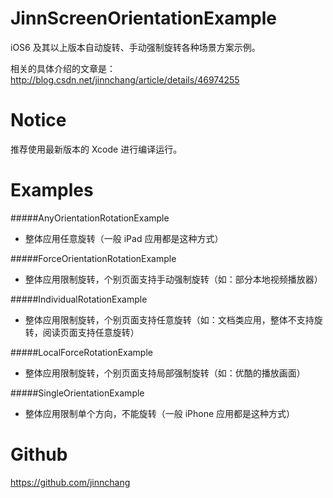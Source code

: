 # JinnScreenOrientationExample
iOS6 及其以上版本自动旋转、手动强制旋转各种场景方案示例。

相关的具体介绍的文章是：http://blog.csdn.net/jinnchang/article/details/46974255
# Notice
推荐使用最新版本的 Xcode 进行编译运行。
# Examples
#####AnyOrientationRotationExample

- 整体应用任意旋转（一般 iPad 应用都是这种方式）

#####ForceOrientationRotationExample

- 整体应用限制旋转，个别页面支持手动强制旋转（如：部分本地视频播放器）

#####IndividualRotationExample 

- 整体应用限制旋转，个别页面支持任意旋转（如：文档类应用，整体不支持旋转，阅读页面支持任意旋转）

#####LocalForceRotationExample 

- 整体应用限制旋转，个别页面支持局部强制旋转（如：优酷的播放画面）

#####SingleOrientationExample 

- 整体应用限制单个方向，不能旋转（一般 iPhone 应用都是这种方式）

# Github
https://github.com/jinnchang

